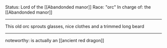 Status: Lord of the [[Abandonded manor]]
Race: "orc"
In charge of: the [[Abandonded manor]]

---

This old orc sprouts glasses, nice clothes and a trimmed long beard

---

noteworthy:
is actually an [[ancient red dragon]]